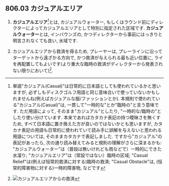 ## 806.03 カジュアルエリア

1. **カジュアルエリア**[^1]とは,
カジュアルウォーター,
もしくはラウンド前にディレクターによってカジュアルエリアとして特別に指定された区域です.
**カジュアルウォーター**とは,
インバウンズの,
かつディレクターから事前にはっきりと明言されなくても良い,
水域です.

1. カジュアルエリアから救済を得るため,
プレーヤーは,
プレーラインに沿ってターゲットから遠ざかる方向で,
かつ救済が与えられる最も近い位置に,
ライを再配置してもよいです(より重大な臨時の救済がディレクターから発表されない限りにおいて)[^2].



[^1]: 単語"カジュアル(Casual)"は日常的に日本語としても使われているかと思いますが,
必ずしもディスクゴルフ用語と同じ意味合いで使っていないかもしれませんね(例えばカジュアルな服/ファッションとか).
本規則で使われている"カジュアル(Casual)"は,
一貫して"一時的な"とか"臨時の"と言う意味です.
ただ用語によって,
そのまま"カジュアル"としたり,
"一時的な/臨時の"としたり使い分けています.
本来であればカタカナ表記の持つ曖昧さを無くすため,
すべて日本語に置き換えた方が良いのではないかとも思いますが,
カタカナ表記の用語も日常的に使われていて読み手に誤解を与えないと思われる用語については,
そのままカタカナで表記しました.
ですから"カジュアル"の表記があったら,
次の通り読み替えてみると規則の理解がさらに深まるかも:
"カジュアルウォーター"は（普段は無いけれども雨などで）一時的にできた水溜り;
"カジュアルエリア"は（常設ではない）臨時の区域;
"Casual Relief"は(例えば恒常的救済に対する)臨時の救済;
"Casual Obstacle"は, (恒常的障害物に対する)一時的障害物,
などです

[^2]: ![カジュアルエリアからの救済](../../assets/img/relief-from-casual-area.png)
